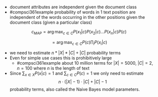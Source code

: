 - document attributes are independent given the document class 
- #compsci361example probability of words in 1 text position are independent of the words occurring in the other positions given the document class (given a particular class)

$$
c_{MAP} = \arg \max_{c \in C}{P(x_1|c) P(x_2|c) \ldots P(x_n|c)}{P(c)}
$$

$$
= \arg \max_{c \in C} P(c) \prod_{i} P(x_i|c)
$$
- we need to estimate $n* |X|*|C|+|C|$ probability terms
- Even for simple use cases this is prohibitively large
	- #compsci361example  about 10 million terms for $|X| = 5000$, $|C|=2$, $n=100$ where $n$ is the length of text
- Since $\sum_{x \in X} P(x|c) = 1$ and $\sum_{c \in C} P(c) = 1$ we only need to estimate $$n \cdot (|X| - 1) \cdot |C| + |C| - 1$$ probability terms, also called the Naive Bayes model parameters.

